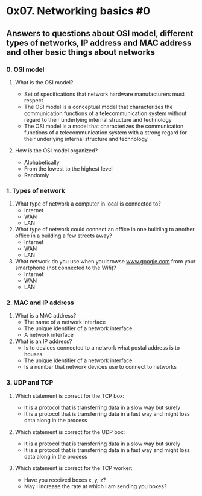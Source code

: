 # 0x07. Networking basics #0
## Answers to questions about OSI model, different types of networks, IP address and MAC address and other basic things about networks
### 0. OSI model
1. What is the OSI model?
   - Set of specifications that network hardware manufacturers must respect
   - The OSI model is a conceptual model that characterizes the communication functions of a telecommunication system without regard to their underlying internal structure and technology
   - The OSI model is a model that characterizes the communication functions of a telecommunication system with a strong regard for their underlying internal structure and technology

1. How is the OSI model organized?
   - Alphabetically
   - From the lowest to the highest level
   - Randomly

### 1. Types of network
1. What type of network a computer in local is connected to?
   - Internet
   - WAN
   - LAN
1. What type of network could connect an office in one building to another office in a building a few streets away?
   - Internet
   - WAN
   - LAN
1. What network do you use when you browse www.google.com from your smartphone (not connected to the Wifi)?
   - Internet
   - WAN
   - LAN

### 2. MAC and IP address
1. What is a MAC address?
   - The name of a network interface
   - The unique identifier of a network interface
   - A network interface
1. What is an IP address?
   - Is to devices connected to a network what postal address is to houses
   - The unique identifier of a network interface
   - Is a number that network devices use to connect to networks
### 3. UDP and TCP
1. Which statement is correct for the TCP box:
   - It is a protocol that is transferring data in a slow way but surely
   - It is a protocol that is transferring data in a fast way and might loss data along in the process

1. Which statement is correct for the UDP box:
   - It is a protocol that is transferring data in a slow way but surely
   - It is a protocol that is transferring data in a fast way and might loss data along in the process

1. Which statement is correct for the TCP worker:
   - Have you received boxes x, y, z?
   - May I increase the rate at which I am sending you boxes?
